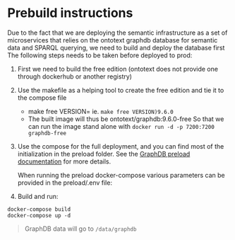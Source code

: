 # Prebuild instructions

Due to the fact that we are deploying the semantic infrastructure as a set of microservices that relies on the ontotext
graphdb database for semantic data and SPARQL querying, we need to build and deploy the database first
The following steps needs to be taken before deployed to prod:

1. First we need to build the free edition (ontotext does not provide one through dockerhub or another registry)
2. Use the makefile as a helping tool to create the free edition and tie it to the compose file
   - make free VERSION=<version> ie. ```make free VERSION)9.6.0 ```
   - The built image will thus be ontotext/graphdb:9.6.0-free So that we can run the image stand alone with ```docker run -d -p 7200:7200 graphdb-free ``` 
3. Use the compose for the full deployment, and you can find most of the initialization in the preload folder. See the [GraphDB preload documentation](http://graphdb.ontotext.com/documentation/free/loading-data-using-preload.html) for more details.

   When running the preload docker-compose various parameters can be provided in the preload/.env file:
4. Build and run:
```   
docker-compose build
docker-compose up -d
```
> GraphDB data will go to `/data/graphdb`
> 
